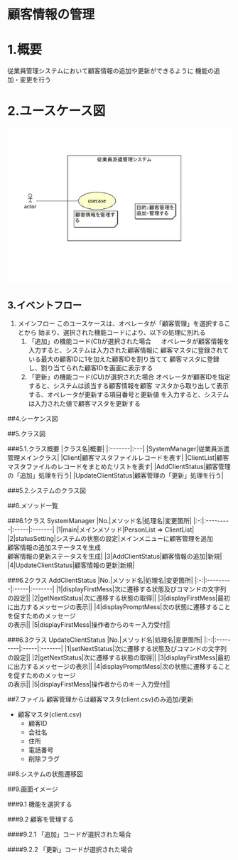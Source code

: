 # 顧客情報の管理

# 1.概要
従業員管理システムにおいて顧客情報の追加や更新ができるように
機能の追加・変更を行う

# 2.ユースケース図
![ユースケース図](jpg/newfile.ucd.jpg)

## 3.イベントフロー
1. メインフロー
このユースケースは、オペレータが「顧客管理」を選択することから
始まり、選択された機能コードにより、以下の処理に別れる
	1. 「追加」の機能コード(CI)が選択された場合
	　 オペレータが顧客情報を入力すると、システムは入力された顧客情報に
	   顧客マスタに登録されている最大の顧客IDに1を加えた顧客IDを割り当てて
	   顧客マスタに登録し、割り当てられた顧客IDを画面に表示する
	1. 「更新」の機能コード(CU)が選択された場合
	   オペレータが顧客IDを指定すると、システムは該当する顧客情報を顧客
	   マスタから取り出して表示する、オペレータが更新する項目番号と更新値
	   を入力すると、システムは入力された値で顧客マスタを更新する

##4.シーケンス図

##5.クラス図

###5.1.クラス概要
|クラス名|概要|
|:-------|:---|
|SystemManager|従業員派遣管理メインクラス|
|Client|顧客マスタファイルレコードを表す|
|ClientList|顧客マスタファイルのレコードをまとめたリストを表す|
|AddClientStatus|顧客管理の「追加」処理を行う|
|UpdateClientStatus|顧客管理の「更新」処理を行う|

###5.2.システムのクラス図

##6.メソッド一覧

###6.1クラス SystemManager
|No.|メソッド名|処理名|変更箇所|
|:-:|:---------|:-----|:-------|
|1|main|メインメソッド|PersonList => ClientList|
|2|statusSetting|システムの状態の設定|メインメニューに顧客管理を追加<br />
顧客情報の追加ステータスを生成<br />
顧客情報の更新ステータスを生成|
|3|AddClientStatus|顧客情報の追加|新規|
|4|UpdateClientStatus|顧客情報の更新|新規|

###6.2クラス AddClientStatus
|No.|メソッド名|処理名|変更箇所|
|:-:|:---------|:-----|:-------|
|1|displayFirstMess|次に遷移する状態及びコマンドの文字列の設定||
|2|getNextStatus|次に遷移する状態の取得||
|3|displayFirstMess|最初に出力するメッセージの表示||
|4|displayPromptMess|次の状態に遷移することを促すためのメッセージ<br />
の表示||
|5|displayFirstMess|操作者からのキー入力受付||

###6.3クラス UpdateClientStatus
|No.|メソッド名|処理名|変更箇所|
|:-:|:---------|:-----|:-------|
|1|setNextStatus|次に遷移する状態及びコマンドの文字列の設定||
|2|getNextStatus|次に遷移する状態の取得||
|3|displayFirstMess|最初に出力するメッセージの表示||
|4|displayPromptMess|次の状態に遷移することを促すためのメッセージ<br />
の表示||
|5|displayFirstMess|操作者からのキー入力受付||

##7.ファイル
顧客管理からは顧客マスタ(client.csv)のみ追加/更新
- 顧客マスタ(client.csv)
	- 顧客ID
	- 会社名
	- 住所
	- 電話番号
	- 削除フラグ

##8.システムの状態遷移図

##9.画面イメージ

###9.1 機能を選択する

###9.2 顧客を管理する

####9.2.1 「追加」コードが選択された場合

####9.2.2 「更新」コードが選択された場合

